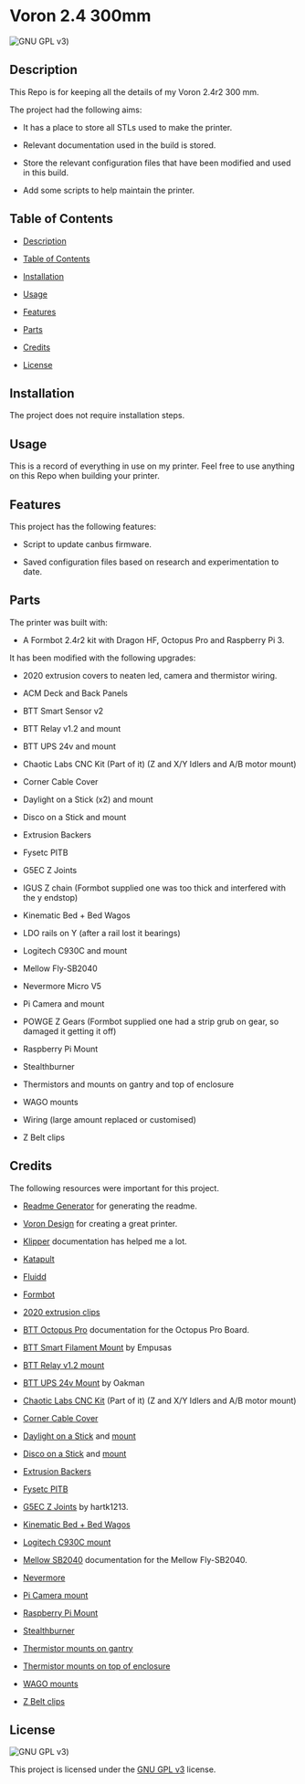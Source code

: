 # Voron 2.4 300mm

![GNU GPL v3](https://img.shields.io/badge/License-GPLv3-brightgreen.svg))

## Description

This Repo is for keeping all the details of my Voron 2.4r2 300 mm.

The project had the following aims:

- It has a place to store all STLs used to make the printer.

- Relevant documentation used in the build is stored.

- Store the relevant configuration files that have been modified and used in this build.

- Add some scripts to help maintain the printer.

## Table of Contents

- [Description](#description)

- [Table of Contents](#table-of-contents)

- [Installation](#installation)

- [Usage](#usage)

- [Features](#features)

- [Parts](#parts)

- [Credits](#credits)

- [License](#license)

## Installation

The project does not require installation steps.

## Usage

This is a record of everything in use on my printer. Feel free to use anything on this Repo when building your printer.

## Features

This project has the following features:

- Script to update canbus firmware.

- Saved configuration files based on research and experimentation to date.

## Parts

The printer was built with:

- A Formbot 2.4r2 kit with Dragon HF, Octopus Pro and Raspberry Pi 3.

It has been modified with the following upgrades:

- 2020 extrusion covers to neaten led, camera and thermistor wiring.

- ACM Deck and Back Panels

- BTT Smart Sensor v2

- BTT Relay v1.2 and mount

- BTT UPS 24v and mount

- Chaotic Labs CNC Kit (Part of it) (Z and X/Y Idlers and A/B motor mount)

- Corner Cable Cover

- Daylight on a Stick (x2) and mount

- Disco on a Stick and mount

- Extrusion Backers

- Fysetc PITB

- G5EC Z Joints

- IGUS Z chain (Formbot supplied one was too thick and interfered with the y endstop)

- Kinematic Bed + Bed Wagos

- LDO rails on Y (after a rail lost it bearings)

- Logitech C930C and mount

- Mellow Fly-SB2040

- Nevermore Micro V5

- Pi Camera and mount

- POWGE Z Gears (Formbot supplied one had a strip grub on gear, so damaged it getting it off)

- Raspberry Pi Mount

- Stealthburner

- Thermistors and mounts on gantry and top of enclosure

- WAGO mounts

- Wiring (large amount replaced or customised)

- Z Belt clips

## Credits

The following resources were important for this project.

- [Readme Generator](https://github.com/bowseruk/readme-generator-nodejs) for generating the readme.

- [Voron Design](https://vorondesign.com/voron2.4) for creating a great printer.

- [Klipper](https://www.klipper3d.org/) documentation has helped me a lot.

- [Katapult]()

- [Fluidd]()

- [Formbot](https://www.formbot3d.com/collections/voron-24)

- [2020 extrusion clips]()

- [BTT Octopus Pro](https://github.com/bigtreetech/BIGTREETECH-OCTOPUS-Pro) documentation for the Octopus Pro Board.

- [BTT Smart Filament Mount](https://mods.vorondesign.com/detail/yrBU4iTiddQRSvLqSDWMuA) by Empusas

- [BTT Relay v1.2 mount]()

- [BTT UPS 24v Mount](https://mods.vorondesign.com/detail/fyvvcExQHVCdg67SgMWcQ) by Oakman

- [Chaotic Labs CNC Kit](https://chaoticlab.xyz/) (Part of it) (Z and X/Y Idlers and A/B motor mount)

- [Corner Cable Cover](https://mods.vorondesign.com/detail/rXJYi9H1vNzno2fZlwAB3g)

- [Daylight on a Stick](https://github.com/VoronDesign/Voron-Hardware/tree/master/Daylight) and [mount]()

- [Disco on a Stick](https://github.com/VoronDesign/Voron-Hardware/tree/master/Daylight/Disco_on_a_stick) and [mount]()

- [Extrusion Backers](https://mods.vorondesign.com/detail/ewDI1Cntz7urtuq3Cm9wGQ)

- [Fysetc PITB](https://github.com/FYSETC/FYSETC-PITB)

- [G5EC Z Joints](https://mods.vorondesign.com/detail/eB5T2RNQcYI4o6cilhpXEg) by hartk1213.

- [Kinematic Bed + Bed Wagos](https://github.com/tanaes/whopping_Voron_mods/tree/main/kinematic_bed)

- [Logitech C930C mount](https://mods.vorondesign.com/detail/HScp6sF2ld2ncp8XV99RDA)

- [Mellow SB2040](https://mellow-3d.github.io/fly_sb2040_v1_general.html) documentation for the Mellow Fly-SB2040.

- [Nevermore](https://github.com/nevermore3d/Nevermore_Micro)

- [Pi Camera mount](https://github.com/VoronDesign/VoronUsers/tree/master/printer_mods/richardjm/picam-corner)

- [Raspberry Pi Mount](https://mods.vorondesign.com/detail/cd8PlaXqhTQsgKSmgcPHw)

- [Stealthburner](https://vorondesign.com/voron_stealthburner)

- [Thermistor mounts on gantry](https://mods.vorondesign.com/detail/x6rfcH51foFjGStyvPXnw)

- [Thermistor mounts on top of enclosure](https://mods.vorondesign.com/detail/dfRX88k7wwS6tpYlvyCEw)

- [WAGO mounts](https://mods.vorondesign.com/detail/u6PTkFoOllSE4jmasKCHQ)

- [Z Belt clips](https://mods.vorondesign.com/detail/UrXS8J4mIe1K3XGGagS5Q)

## License

![GNU GPL v3](https://img.shields.io/badge/License-GPLv3-brightgreen.svg))

This project is licensed under the [GNU GPL v3](https://opensource.org/license/gpl-3-0/) license.
